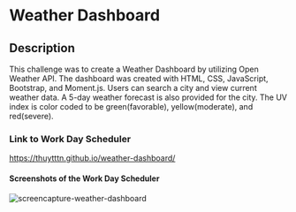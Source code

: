 # Weather Dashboard

## Description
This challenge was to create a Weather Dashboard by utilizing Open Weather API. The dashboard was created with HTML, CSS, JavaScript, Bootstrap, and Moment.js. Users can search a city and view current weather data.  A 5-day weather forecast is also provided for the city. The UV index is color coded to be green(favorable), yellow(moderate), and red(severe).

### Link to Work Day Scheduler
https://thuytttn.github.io/weather-dashboard/

#### Screenshots of the Work Day Scheduler
![screencapture-weather-dashboard](https://user-images.githubusercontent.com/92459709/161399992-b3ec314c-c2db-4fda-ac65-0233f2efd821.png)
